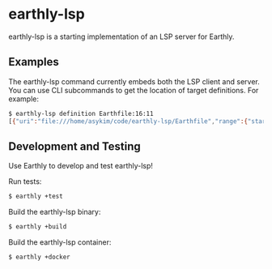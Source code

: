# earthly-lsp

earthly-lsp is a starting implementation of an LSP server for Earthly.

## Examples

The earthly-lsp command currently embeds both the LSP client and server. You can use CLI subcommands to get the location of target definitions. For example:

```bash
$ earthly-lsp definition Earthfile:16:11
[{"uri":"file:///home/asykim/code/earthly-lsp/Earthfile","range":{"start":{"line":5,"character":0},"end":{"line":13,"character":0}}}]
```

## Development and Testing

Use Earthly to develop and test earthly-lsp!

Run tests:
```bash
$ earthly +test
```

Build the earthly-lsp binary:
```bash
$ earthly +build
```

Build the earthly-lsp container:
```bash
$ earthly +docker
```
